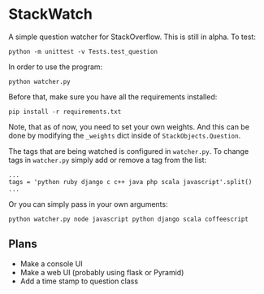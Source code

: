 StackWatch
==========

A simple question watcher for StackOverflow. This is still in alpha. To test:

    python -m unittest -v Tests.test_question

In order to use the program:

    python watcher.py

Before that, make sure you have all the requirements installed:

    pip install -r requirements.txt

Note, that as of now, you need to set your own weights. And this can be done by modifying the `_weights` dict inside
of `StackObjects.Question`.

The tags that are being watched is configured in `watcher.py`. To change tags in `watcher.py` simply
add or remove a tag from the list:

    ...
    tags = 'python ruby django c c++ java php scala javascript'.split()
    ...

Or you can simply pass in your own arguments:

    python watcher.py node javascript python django scala coffeescript

Plans
-----

 - Make a console UI
 - Make a web UI (probably using flask or Pyramid)
 - Add a time stamp to question class